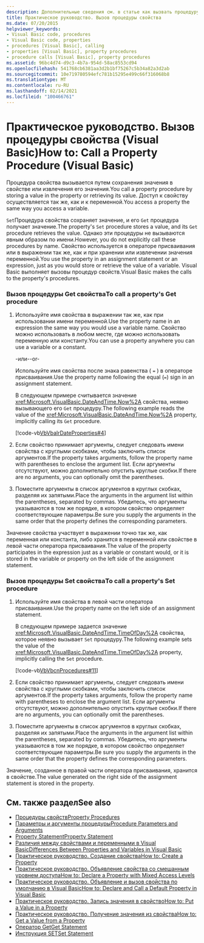 ```yaml
---
description: Дополнительные сведения см. в статье как вызвать процедуру свойства (Visual Basic).
title: Практическое руководство. Вызов процедуры свойства
ms.date: 07/20/2015
helpviewer_keywords:
- Visual Basic code, procedures
- Visual Basic code, properties
- procedures [Visual Basic], calling
- properties [Visual Basic], property procedures
- procedure calls [Visual Basic], property procedures
ms.assetid: 96bc4d74-d9c3-4b7a-954d-58ac8553cd94
ms.openlocfilehash: 541768cb6381aa3d2b1bf75267c5b34a82a3d2ab
ms.sourcegitcommit: 10e719780594efc781b15295e499c66f316068b8
ms.translationtype: MT
ms.contentlocale: ru-RU
ms.lasthandoff: 02/14/2021
ms.locfileid: "100466761"
---
```

# <a name="how-to-call-a-property-procedure-visual-basic"></a><span data-ttu-id="bcfa5-103">Практическое руководство. Вызов процедуры свойства (Visual Basic)</span><span class="sxs-lookup"><span data-stu-id="bcfa5-103">How to: Call a Property Procedure (Visual Basic)</span></span>

<span data-ttu-id="bcfa5-104">Процедура свойства вызывается путем сохранения значения в свойстве или извлечения его значения.</span><span class="sxs-lookup"><span data-stu-id="bcfa5-104">You call a property procedure by storing a value in the property or retrieving its value.</span></span> <span data-ttu-id="bcfa5-105">Доступ к свойству осуществляется так же, как и к переменной.</span><span class="sxs-lookup"><span data-stu-id="bcfa5-105">You access a property the same way you access a variable.</span></span>  
  
 <span data-ttu-id="bcfa5-106">`Set`Процедура свойства сохраняет значение, и его `Get` процедура получает значение.</span><span class="sxs-lookup"><span data-stu-id="bcfa5-106">The property's `Set` procedure stores a value, and its `Get` procedure retrieves the value.</span></span> <span data-ttu-id="bcfa5-107">Однако эти процедуры не вызываются явным образом по имени.</span><span class="sxs-lookup"><span data-stu-id="bcfa5-107">However, you do not explicitly call these procedures by name.</span></span> <span data-ttu-id="bcfa5-108">Свойство используется в операторе присваивания или в выражении так же, как и при хранении или извлечении значения переменной.</span><span class="sxs-lookup"><span data-stu-id="bcfa5-108">You use the property in an assignment statement or an expression, just as you would store or retrieve the value of a variable.</span></span> <span data-ttu-id="bcfa5-109">Visual Basic выполняет вызовы процедур свойств.</span><span class="sxs-lookup"><span data-stu-id="bcfa5-109">Visual Basic makes the calls to the property's procedures.</span></span>  
  
### <a name="to-call-a-propertys-get-procedure"></a><span data-ttu-id="bcfa5-110">Вызов процедуры Get свойства</span><span class="sxs-lookup"><span data-stu-id="bcfa5-110">To call a property's Get procedure</span></span>  
  
1. <span data-ttu-id="bcfa5-111">Используйте имя свойства в выражении так же, как при использовании имени переменной.</span><span class="sxs-lookup"><span data-stu-id="bcfa5-111">Use the property name in an expression the same way you would use a variable name.</span></span> <span data-ttu-id="bcfa5-112">Свойство можно использовать в любом месте, где можно использовать переменную или константу.</span><span class="sxs-lookup"><span data-stu-id="bcfa5-112">You can use a property anywhere you can use a variable or a constant.</span></span>  
  
     <span data-ttu-id="bcfa5-113">-или-</span><span class="sxs-lookup"><span data-stu-id="bcfa5-113">-or-</span></span>  
  
     <span data-ttu-id="bcfa5-114">Используйте имя свойства после знака равенства ( `=` ) в операторе присваивания.</span><span class="sxs-lookup"><span data-stu-id="bcfa5-114">Use the property name following the equal (`=`) sign in an assignment statement.</span></span>  
  
     <span data-ttu-id="bcfa5-115">В следующем примере считывается значение <xref:Microsoft.VisualBasic.DateAndTime.Now%2A> свойства, неявно вызывающего его `Get` процедуру.</span><span class="sxs-lookup"><span data-stu-id="bcfa5-115">The following example reads the value of the <xref:Microsoft.VisualBasic.DateAndTime.Now%2A> property, implicitly calling its `Get` procedure.</span></span>  
  
     [!code-vb[VbVbalrDateProperties#4](~/samples/snippets/visualbasic/VS_Snippets_VBCSharp/VbVbalrDateProperties/VB/Module1.vb#4)]  
  
2. <span data-ttu-id="bcfa5-116">Если свойство принимает аргументы, следует следовать имени свойства с круглыми скобками, чтобы заключить список аргументов.</span><span class="sxs-lookup"><span data-stu-id="bcfa5-116">If the property takes arguments, follow the property name with parentheses to enclose the argument list.</span></span> <span data-ttu-id="bcfa5-117">Если аргументы отсутствуют, можно дополнительно опустить круглые скобки.</span><span class="sxs-lookup"><span data-stu-id="bcfa5-117">If there are no arguments, you can optionally omit the parentheses.</span></span>  
  
3. <span data-ttu-id="bcfa5-118">Поместите аргументы в список аргументов в круглых скобках, разделяя их запятыми.</span><span class="sxs-lookup"><span data-stu-id="bcfa5-118">Place the arguments in the argument list within the parentheses, separated by commas.</span></span> <span data-ttu-id="bcfa5-119">Убедитесь, что аргументы указываются в том же порядке, в котором свойство определяет соответствующие параметры.</span><span class="sxs-lookup"><span data-stu-id="bcfa5-119">Be sure you supply the arguments in the same order that the property defines the corresponding parameters.</span></span>  
  
 <span data-ttu-id="bcfa5-120">Значение свойства участвует в выражении точно так же, как переменная или константа, либо хранится в переменной или свойстве в левой части оператора присваивания.</span><span class="sxs-lookup"><span data-stu-id="bcfa5-120">The value of the property participates in the expression just as a variable or constant would, or it is stored in the variable or property on the left side of the assignment statement.</span></span>  
  
### <a name="to-call-a-propertys-set-procedure"></a><span data-ttu-id="bcfa5-121">Вызов процедуры Set свойства</span><span class="sxs-lookup"><span data-stu-id="bcfa5-121">To call a property's Set procedure</span></span>  
  
1. <span data-ttu-id="bcfa5-122">Используйте имя свойства в левой части оператора присваивания.</span><span class="sxs-lookup"><span data-stu-id="bcfa5-122">Use the property name on the left side of an assignment statement.</span></span>  
  
     <span data-ttu-id="bcfa5-123">В следующем примере задается значение <xref:Microsoft.VisualBasic.DateAndTime.TimeOfDay%2A> свойства, которое неявно вызывает `Set` процедуру.</span><span class="sxs-lookup"><span data-stu-id="bcfa5-123">The following example sets the value of the <xref:Microsoft.VisualBasic.DateAndTime.TimeOfDay%2A> property, implicitly calling the `Set` procedure.</span></span>  
  
     [!code-vb[VbVbcnProcedures#11](~/samples/snippets/visualbasic/VS_Snippets_VBCSharp/VbVbcnProcedures/VB/Class1.vb#11)]  
  
2. <span data-ttu-id="bcfa5-124">Если свойство принимает аргументы, следует следовать имени свойства с круглыми скобками, чтобы заключить список аргументов.</span><span class="sxs-lookup"><span data-stu-id="bcfa5-124">If the property takes arguments, follow the property name with parentheses to enclose the argument list.</span></span> <span data-ttu-id="bcfa5-125">Если аргументы отсутствуют, можно дополнительно опустить круглые скобки.</span><span class="sxs-lookup"><span data-stu-id="bcfa5-125">If there are no arguments, you can optionally omit the parentheses.</span></span>  
  
3. <span data-ttu-id="bcfa5-126">Поместите аргументы в список аргументов в круглых скобках, разделяя их запятыми.</span><span class="sxs-lookup"><span data-stu-id="bcfa5-126">Place the arguments in the argument list within the parentheses, separated by commas.</span></span> <span data-ttu-id="bcfa5-127">Убедитесь, что аргументы указываются в том же порядке, в котором свойство определяет соответствующие параметры.</span><span class="sxs-lookup"><span data-stu-id="bcfa5-127">Be sure you supply the arguments in the same order that the property defines the corresponding parameters.</span></span>  
  
 <span data-ttu-id="bcfa5-128">Значение, созданное в правой части оператора присваивания, хранится в свойстве.</span><span class="sxs-lookup"><span data-stu-id="bcfa5-128">The value generated on the right side of the assignment statement is stored in the property.</span></span>  
  
## <a name="see-also"></a><span data-ttu-id="bcfa5-129">См. также раздел</span><span class="sxs-lookup"><span data-stu-id="bcfa5-129">See also</span></span>

- [<span data-ttu-id="bcfa5-130">Процедуры свойств</span><span class="sxs-lookup"><span data-stu-id="bcfa5-130">Property Procedures</span></span>](./property-procedures.md)
- [<span data-ttu-id="bcfa5-131">Параметры и аргументы процедуры</span><span class="sxs-lookup"><span data-stu-id="bcfa5-131">Procedure Parameters and Arguments</span></span>](./procedure-parameters-and-arguments.md)
- [<span data-ttu-id="bcfa5-132">Property Statement</span><span class="sxs-lookup"><span data-stu-id="bcfa5-132">Property Statement</span></span>](../../../language-reference/statements/property-statement.md)
- [<span data-ttu-id="bcfa5-133">Различия между свойствами и переменными в Visual Basic</span><span class="sxs-lookup"><span data-stu-id="bcfa5-133">Differences Between Properties and Variables in Visual Basic</span></span>](./differences-between-properties-and-variables.md)
- [<span data-ttu-id="bcfa5-134">Практическое руководство. Создание свойства</span><span class="sxs-lookup"><span data-stu-id="bcfa5-134">How to: Create a Property</span></span>](./how-to-create-a-property.md)
- [<span data-ttu-id="bcfa5-135">Практическое руководство. Объявление свойства со смешанным уровнем доступа</span><span class="sxs-lookup"><span data-stu-id="bcfa5-135">How to: Declare a Property with Mixed Access Levels</span></span>](./how-to-declare-a-property-with-mixed-access-levels.md)
- [<span data-ttu-id="bcfa5-136">Практическое руководство. Объявление и вызов свойства по умолчанию в Visual Basic</span><span class="sxs-lookup"><span data-stu-id="bcfa5-136">How to: Declare and Call a Default Property in Visual Basic</span></span>](./how-to-declare-and-call-a-default-property.md)
- [<span data-ttu-id="bcfa5-137">Практическое руководство. Запись значения в свойство</span><span class="sxs-lookup"><span data-stu-id="bcfa5-137">How to: Put a Value in a Property</span></span>](./how-to-put-a-value-in-a-property.md)
- [<span data-ttu-id="bcfa5-138">Практическое руководство. Получение значения из свойства</span><span class="sxs-lookup"><span data-stu-id="bcfa5-138">How to: Get a Value from a Property</span></span>](./how-to-get-a-value-from-a-property.md)
- [<span data-ttu-id="bcfa5-139">Оператор Get</span><span class="sxs-lookup"><span data-stu-id="bcfa5-139">Get Statement</span></span>](../../../language-reference/statements/get-statement.md)
- [<span data-ttu-id="bcfa5-140">Инструкция SET</span><span class="sxs-lookup"><span data-stu-id="bcfa5-140">Set Statement</span></span>](../../../language-reference/statements/set-statement.md)
